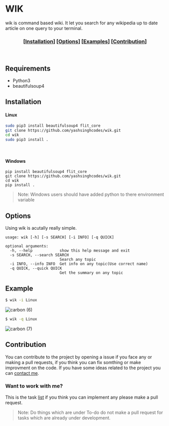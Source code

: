 # WIK
wik is command based wiki. 
It let you search for any wikipedia up to date article on one query to your terminal.

<div align="center">

  ### \[[Installation](#installation)] \[[Options](#options)] \[[Examples](#example)] \[[Contribution](#contribution)]

<br>
</div>

## Requirements
- Python3
- beautifulsoup4

## Installation

#### Linux

```bash
sudo pip3 install beautifulsoup4 flit_core
git clone https://github.com/yashsinghcodes/wik.git
cd wik
sudo pip3 install .
```
<br>

#### Windows

```
pip install beautifulsoup4 flit_core
git clone https://github.com/yashsinghcodes/wik.git
cd wik
pip install .
```
>Note: Windows users should have added python to there environment variable

## Options
Using wik is acutally really simple.

```
usage: wik [-h] [-s SEARCH] [-i INFO] [-q QUICK]

optional arguments:
  -h, --help            show this help message and exit
  -s SEARCH, --search SEARCH
                        Search any topic
  -i INFO, --info INFO  Get info on any topic(Use correct name)
  -q QUICK, --quick QUICK
                        Get the summary on any topic
```

## Example

```bash
$ wik -i Linux
```
![carbon (6)](https://user-images.githubusercontent.com/32360914/155836508-63c7424f-b7d6-4871-a170-e2f0fdd6617d.png)

```bash
$ wik -q Linux
```
![carbon (7)](https://user-images.githubusercontent.com/32360914/155836565-281eb678-9605-4131-a6c9-9a6c871bdc77.png)


## Contribution
You can contribute to the project by opening a issue if you face any or making a pull
requests, if you think you can fix somthing or make improvment on the code. If you have some
ideas related to the project you can [contact me](https://yashwastaken.xyz/contact).

### Want to work with me?
This is the task [list](https://trello.com/b/ZW0eYT62/wik) if you think you can implement any please make a pull request.
>Note: Do things which are under To-do do not make a pull request for tasks which are already under development.
